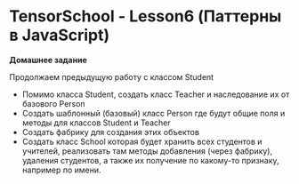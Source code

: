 # TensorSchool - Lesson6 (Паттерны в JavaScript)

**Домашнее задание**

Продолжаем предыдущую работу с классом Student 

- Помимо класса Student, создать класс Teacher и наследование их от базового Person 
- Создать шаблонный (базовый) класс Person где будут общие поля и методы для классов Student и Teacher
- Создать фабрику для создания этих объектов
- Создать класс School которая будет хранить всех студентов и учителей, реализовать там методы добавления (через фабрику), удаления студентов, а также их получение по какому-то признаку, например по имени.